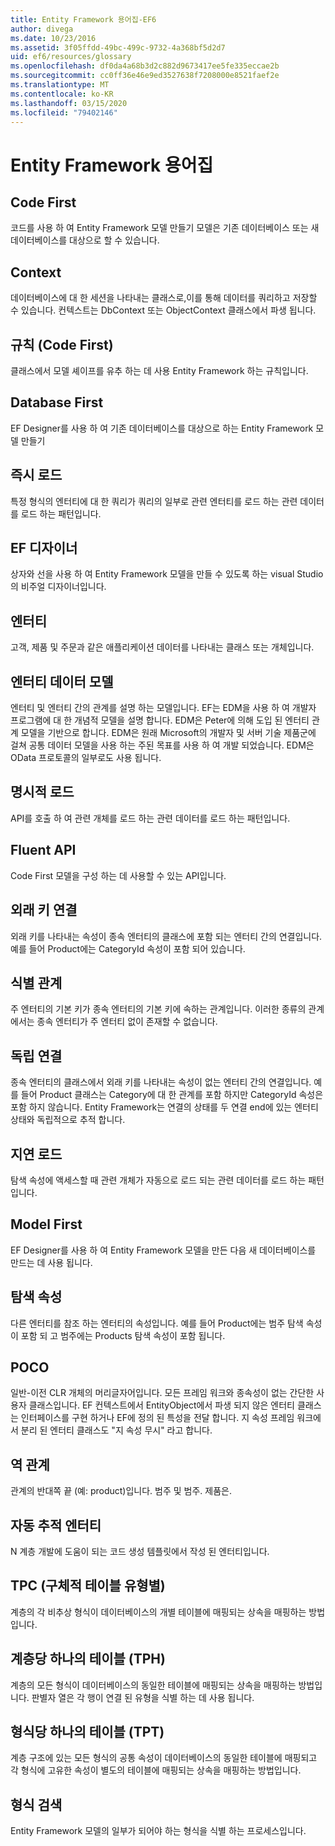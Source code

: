 ```yaml
---
title: Entity Framework 용어집-EF6
author: divega
ms.date: 10/23/2016
ms.assetid: 3f05ffdd-49bc-499c-9732-4a368bf5d2d7
uid: ef6/resources/glossary
ms.openlocfilehash: df0da4a68b3d2c882d9673417ee5fe335eccae2b
ms.sourcegitcommit: cc0ff36e46e9ed3527638f7208000e8521faef2e
ms.translationtype: MT
ms.contentlocale: ko-KR
ms.lasthandoff: 03/15/2020
ms.locfileid: "79402146"
---
```

# <a name="entity-framework-glossary"></a>Entity Framework 용어집
## <a name="code-first"></a>Code First
코드를 사용 하 여 Entity Framework 모델 만들기 모델은 기존 데이터베이스 또는 새 데이터베이스를 대상으로 할 수 있습니다.

## <a name="context"></a>Context
데이터베이스에 대 한 세션을 나타내는 클래스로,이를 통해 데이터를 쿼리하고 저장할 수 있습니다. 컨텍스트는 DbContext 또는 ObjectContext 클래스에서 파생 됩니다.

## <a name="convention-code-first"></a>규칙 (Code First)
클래스에서 모델 셰이프를 유추 하는 데 사용 Entity Framework 하는 규칙입니다.

## <a name="database-first"></a>Database First
EF Designer를 사용 하 여 기존 데이터베이스를 대상으로 하는 Entity Framework 모델 만들기

## <a name="eager-loading"></a>즉시 로드
특정 형식의 엔터티에 대 한 쿼리가 쿼리의 일부로 관련 엔터티를 로드 하는 관련 데이터를 로드 하는 패턴입니다.

## <a name="ef-designer"></a>EF 디자이너
상자와 선을 사용 하 여 Entity Framework 모델을 만들 수 있도록 하는 visual Studio의 비주얼 디자이너입니다.

## <a name="entity"></a>엔터티
고객, 제품 및 주문과 같은 애플리케이션 데이터를 나타내는 클래스 또는 개체입니다.

## <a name="entity-data-model"></a>엔터티 데이터 모델
엔터티 및 엔터티 간의 관계를 설명 하는 모델입니다. EF는 EDM을 사용 하 여 개발자 프로그램에 대 한 개념적 모델을 설명 합니다. EDM은 Peter에 의해 도입 된 엔터티 관계 모델을 기반으로 합니다. EDM은 원래 Microsoft의 개발자 및 서버 기술 제품군에 걸쳐 공통 데이터 모델을 사용 하는 주된 목표를 사용 하 여 개발 되었습니다. EDM은 OData 프로토콜의 일부로도 사용 됩니다.

## <a name="explicit-loading"></a>명시적 로드
API를 호출 하 여 관련 개체를 로드 하는 관련 데이터를 로드 하는 패턴입니다.

## <a name="fluent-api"></a>Fluent API
Code First 모델을 구성 하는 데 사용할 수 있는 API입니다.

## <a name="foreign-key-association"></a>외래 키 연결
외래 키를 나타내는 속성이 종속 엔터티의 클래스에 포함 되는 엔터티 간의 연결입니다. 예를 들어 Product에는 CategoryId 속성이 포함 되어 있습니다.

## <a name="identifying-relationship"></a>식별 관계
주 엔터티의 기본 키가 종속 엔터티의 기본 키에 속하는 관계입니다. 이러한 종류의 관계에서는 종속 엔터티가 주 엔터티 없이 존재할 수 없습니다.

## <a name="independent-association"></a>독립 연결
종속 엔터티의 클래스에서 외래 키를 나타내는 속성이 없는 엔터티 간의 연결입니다. 예를 들어 Product 클래스는 Category에 대 한 관계를 포함 하지만 CategoryId 속성은 포함 하지 않습니다. Entity Framework는 연결의 상태를 두 연결 end에 있는 엔터티 상태와 독립적으로 추적 합니다.

## <a name="lazy-loading"></a>지연 로드
탐색 속성에 액세스할 때 관련 개체가 자동으로 로드 되는 관련 데이터를 로드 하는 패턴입니다.

## <a name="model-first"></a>Model First
EF Designer를 사용 하 여 Entity Framework 모델을 만든 다음 새 데이터베이스를 만드는 데 사용 됩니다.

## <a name="navigation-property"></a>탐색 속성
다른 엔터티를 참조 하는 엔터티의 속성입니다. 예를 들어 Product에는 범주 탐색 속성이 포함 되 고 범주에는 Products 탐색 속성이 포함 됩니다.

## <a name="poco"></a>POCO
일반-이전 CLR 개체의 머리글자어입니다. 모든 프레임 워크와 종속성이 없는 간단한 사용자 클래스입니다. EF 컨텍스트에서 EntityObject에서 파생 되지 않은 엔터티 클래스는 인터페이스를 구현 하거나 EF에 정의 된 특성을 전달 합니다. 지 속성 프레임 워크에서 분리 된 엔터티 클래스도 "지 속성 무시" 라고 합니다.  

## <a name="relationship-inverse"></a>역 관계
관계의 반대쪽 끝 (예: product)입니다. 범주 및 범주. 제품은.

## <a name="self-tracking-entity"></a>자동 추적 엔터티
N 계층 개발에 도움이 되는 코드 생성 템플릿에서 작성 된 엔터티입니다.

## <a name="table-per-concrete-type-tpc"></a>TPC (구체적 테이블 유형별)
계층의 각 비추상 형식이 데이터베이스의 개별 테이블에 매핑되는 상속을 매핑하는 방법입니다.

## <a name="table-per-hierarchy-tph"></a>계층당 하나의 테이블 (TPH)
계층의 모든 형식이 데이터베이스의 동일한 테이블에 매핑되는 상속을 매핑하는 방법입니다. 판별자 열은 각 행이 연결 된 유형을 식별 하는 데 사용 됩니다.

## <a name="table-per-type-tpt"></a>형식당 하나의 테이블 (TPT)
계층 구조에 있는 모든 형식의 공통 속성이 데이터베이스의 동일한 테이블에 매핑되고 각 형식에 고유한 속성이 별도의 테이블에 매핑되는 상속을 매핑하는 방법입니다.

## <a name="type-discovery"></a>형식 검색
Entity Framework 모델의 일부가 되어야 하는 형식을 식별 하는 프로세스입니다.
